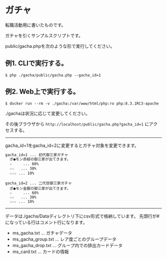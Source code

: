 # ガチャ
転職活動用に書いたものです。

ガチャを引くサンプルスクリプトです。

public/gacha.phpを次のような形で実行してください。

## 例1. CLIで実行する。

```
$ php ./gacha/public/gacha.php --gacha_id=1
```

## 例2. Web上で実行する。

```
$ docker run --rm -v ./gacha:/var/www/html/php:ro php:8.3.1RC3-apache
```

  ./gachaは状況に応じて変更してください。

  その後ブラウザから `http://localhost/public/gacha.php?gacha_id=1` にアクセスする。

----------------------------------------

gacha_id=1をgacha_id=2に変更するとガチャ対象を変更できます。

```plaintext:text.txt
gacha_id=1 ... 初代御三家ガチャ
  ポ●モン赤緑の御三家が出てきます。
  ☆     ... 60%
  ☆☆   ... 30%
  ☆☆☆ ... 10%
```

```
gacha_id=2 ... 二代目御三家ガチャ
  ポ●モン金銀の御三家が出てきます。
  ☆     ... 60%
  ☆☆   ... 30%
  ☆☆☆ ... 10%
``````

----------------------------------------

データは./gacha/Dataディレクトリ下にcsv形式で格納しています。
先頭行が#になっている行はコメント行になります。

* ms_gacha.txt ... ガチャデータ
* ms_gacha_group.txt ... レア度ごとのグループデータ
* ms_gacha_drop.txt ... グループ内での排出カードデータ
* ms_card.txt ... カードの情報

